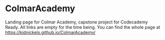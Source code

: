 # ColmarAcademy

Landing page for Colmar Academy, capstone project for Codecademy Ready. All links are empty for the time being. You can find the whole page at https://kidnickels.github.io/ColmarAcademy/
